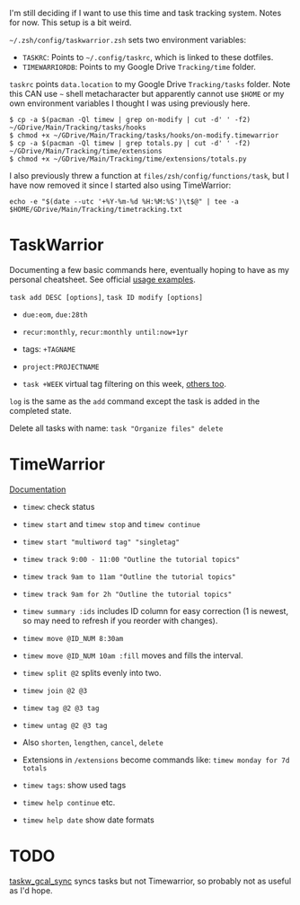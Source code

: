 I'm still deciding if I want to use this time and task tracking system. Notes
for now. This setup is a bit weird.

`~/.zsh/config/taskwarrior.zsh` sets two environment variables:

* `TASKRC`: Points to `~/.config/taskrc`, which is linked to these dotfiles.
* `TIMEWARRIORDB`: Points to my Google Drive `Tracking/time` folder.

`taskrc` points `data.location` to my Google Drive `Tracking/tasks` folder. Note this CAN use `~` shell metacharacter but apparently cannot use `$HOME` or my own environment variables I thought I was using previously here.

    $ cp -a $(pacman -Ql timew | grep on-modify | cut -d' ' -f2) ~/GDrive/Main/Tracking/tasks/hooks
    $ chmod +x ~/GDrive/Main/Tracking/tasks/hooks/on-modify.timewarrior
    $ cp -a $(pacman -Ql timew | grep totals.py | cut -d' ' -f2) ~/GDrive/Main/Tracking/time/extensions
    $ chmod +x ~/GDrive/Main/Tracking/time/extensions/totals.py

I also previously threw a function at `files/zsh/config/functions/task`, but I have now removed it since I started also using TimeWarrior:

    echo -e "$(date --utc '+%Y-%m-%d %H:%M:%S')\t$@" | tee -a $HOME/GDrive/Main/Tracking/timetracking.txt

# TaskWarrior

Documenting a few basic commands here, eventually hoping to have as my personal
cheatsheet. See official [usage examples][ex].

`task add DESC [options]`, `task ID modify [options]`

* `due:eom`, `due:28th`
* `recur:monthly`, `recur:monthly until:now+1yr`
* tags: `+TAGNAME`
* `project:PROJECTNAME`

* `task +WEEK` virtual tag filtering on this week, [others too](https://taskwarrior.org/docs/tags.html).

`log` is the ѕame as the `add` command except the task is added in the completed
state.

Delete all tasks with name: `task "Organize files" delete`


[ex]: https://taskwarrior.org/docs/examples.html


# TimeWarrior

[Documentation](https://timewarrior.net/docs/)

* `timew`: check status
* `timew start` and `timew stop` and `timew continue`
* `timew start "multiword tag" "singletag"`
* `timew track 9:00 - 11:00 "Outline the tutorial topics"`
* `timew track 9am to 11am "Outline the tutorial topics"`
* `timew track 9am for 2h "Outline the tutorial topics"`


* `timew summary :ids` includes ID column for easy correction (1 is newest, so
  may need to refresh if you reorder with changes).
* `timew move @ID_NUM 8:30am`
* `timew move @ID_NUM 10am :fill` moves and fills the interval.
* `timew split @2` splits evenly into two.
* `timew join @2 @3`
* `timew tag @2 @3 tag`
* `timew untag @2 @3 tag`

* Also `shorten`, `lengthen`, `cancel`, `delete`

* Extensions in `/extensions` become commands like: `timew monday for 7d totals`

* `timew tags`: show used tags
* `timew help continue` etc.
* `timew help date` show date formats



# TODO

[taskw\_gcal\_sync](https://github.com/bergercookie/taskw_gcal_sync) syncs tasks
but not Timewarrior, so probably not as useful as I'd hope.

